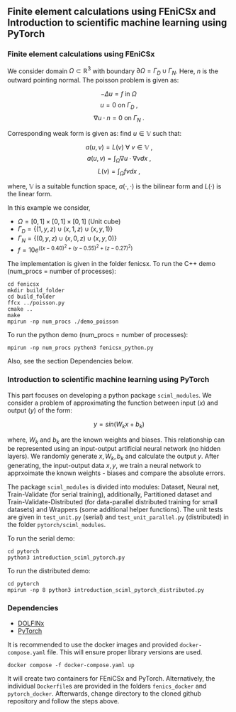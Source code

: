 ## Finite element calculations using FEniCSx and Introduction to scientific machine learning using PyTorch

### Finite element calculations using FEniCSx

We consider domain $\Omega \subset \mathbb{R}^3$ with boundary $\partial \Omega = \Gamma_D \cup \Gamma_N$. Here, $n$ is the outward pointing normal. The poisson problem is given as:

$$ -\Delta u = f \ \text{in} \ \Omega \, $$
$$ u = 0 \ \text{on} \ \Gamma_D \ ,$$
$$ \nabla u \cdot n = 0 \ \text{on} \ \Gamma_N \ .$$

Corresponding weak form is given as: find $u \in \mathbb{V}$ such that:

$$ a(u, v) = L(v) \ \forall \ v \in \mathbb{V} \ , $$
$$ a(u, v) = \int_{\Omega} \nabla u \cdot \nabla v dx \ , $$
$$ L(v) = \int_{\Omega} fv dx \ , $$

where, $\mathbb{V}$ is  a suitable function space, $a(\cdot, \cdot)$ is the bilinear form and $L(\cdot)$ is the linear form.

In this example we consider,

* $\Omega = [0, 1] \times [0, 1] \times [0, 1]$ (Unit cube)  
* $\Gamma_D = \lbrace (1, y, z) \cup (x, 1, z) \cup (x, y, 1) \rbrace$  
* $\Gamma_N = \lbrace (0, y, z) \cup (x, 0, z) \cup (x, y, 0) \rbrace$  
* $f = 10  e^{((x - 0.40)^2 + (y - 0.55)^2 + (z - 0.27)^2)}$  

The implementation is given in the folder fenicsx. To run the C++ demo (num_procs = number of processes):

```
cd fenicsx
mkdir build_folder
cd build_folder
ffcx ../poisson.py
cmake ..
make
mpirun -np num_procs ./demo_poisson
```

To run the python demo (num_procs = number of processes):

```
mpirun -np num_procs python3 fenicsx_python.py
```

Also, see the section Dependencies below.

### Introduction to scientific machine learning using PyTorch

This part focuses on developing a python package ```sciml_modules```. We consider a problem of approximating the function between input ($x$) and output ($y$) of the form:

$$y = sin(W_k x + b_k)$$  

where, $W_k$ and $b_k$ are the known weights and biases. This relationship can be represented using an input-output artificial neural network (no hidden layers). We randomly generate $x, W_k, b_k$ and calculate the output $y$. After generating, the input-output data $x, y$, we train a neural network to apprxoimate the known weights - biases and compare the absolute errors.

The package ```sciml_modules``` is divided into modules: Dataset, Neural net, Train-Validate (for serial training), additionally, Partitioned dataset and Train-Validate-Distributed (for data-parallel distributed training for small datasets) and Wrappers (some additional helper functions). The unit tests are given in ```test_unit.py``` (serial) and ```test_unit_parallel.py``` (distributed) in the folder ```pytorch/sciml_modules```.

To run the serial demo:
```
cd pytorch
python3 introduction_sciml_pytorch.py
```

To run the distributed demo:

```
cd pytorch
mpirun -np 8 python3 introduction_sciml_pytorch_distributed.py
```

### Dependencies

- [DOLFINx](https://fenicsproject.org/)
- [PyTorch](https://pytorch.org/)

It is recommended to use the docker images and provided ```docker-compose.yaml``` file. This will ensure proper library versions are used.

```docker compose -f docker-compose.yaml up ```

It will create two containers for FEniCSx and PyTorch. Alternatively, the individual ```Dockerfile```s are provided in the folders ```fenics_docker``` and ```pytorch_docker```. Afterwards, change directory to the cloned github repository and follow the steps above.

